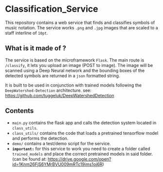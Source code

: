 # Classification_Service
This repository contains a web service that finds and classifies symbols
of music notation. The service works `.png` and `.jpg` images that are scaled to a
staff interline of `10pt`.

## What is it made of ?
The service is based on the microframework `Flask`. The main route is `/classify`, it lets you upload an image (POST to image). 
The image will be scanned using a Deep Neural network and the bounding boxes of the detected symbols are returned in 
a `json` formatted string.

It is built to be used in conjunction with trained models following the `DeepWatershed-Detection` architecture. 
see: https://github.com/tuggeluk/DeepWatershedDetection 

## Contents
- `main.py` contains the flask app and calls the detection system located in `class_utils`.
- `class_utils/` contains the code that loads a pretrained tensorflow model and performs the detection.
- `demo/` contains a test/demo script for the service.
- **`important:`** for this service to work you need to create a folder called `trained_models` and 
place the correct pretrained models in said folder.  (can be found at: https://drive.google.com/open?id=1Knm26FjS6YMrBVU009mRTc19ims1oj6R)